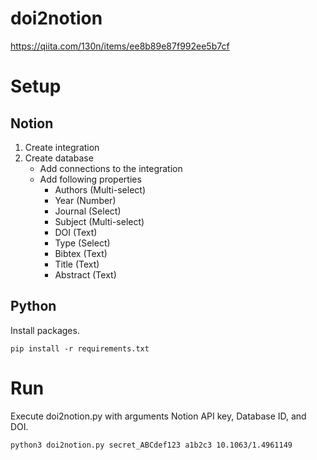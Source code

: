 # doi2notion
https://qiita.com/130n/items/ee8b89e87f992ee5b7cf

# Setup
## Notion
1. Create integration
2. Create database
    - Add connections to the integration
    - Add following properties
        - Authors (Multi-select)
        - Year (Number)
        - Journal (Select)
        - Subject (Multi-select)
        - DOI (Text)
        - Type (Select)
        - Bibtex (Text)
        - Title (Text)
        - Abstract (Text)

## Python
Install packages.

```
pip install -r requirements.txt
```

# Run
Execute doi2notion.py with arguments Notion API key, Database ID, and DOI.

```
python3 doi2notion.py secret_ABCdef123 a1b2c3 10.1063/1.4961149
```
